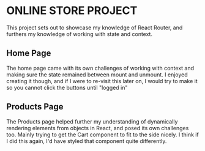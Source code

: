 # ONLINE STORE PROJECT

This project sets out to showcase my knowledge of React Router, and furthers my knowledge of working with state and context.

## Home Page

The home page came with its own challenges of working with context and making sure the state remained between mount and unmount.
I enjoyed creating it though, and if I were to re-visit this later on, I would try to make it so you cannot click the buttons until "logged in"

## Products Page

The Products page helped further my understanding of dynamically rendering elements from objects in React, and posed its own challenges too. Mainly trying to get the Cart component to fit to the side nicely. I think if I did this again, I'd have styled that component quite differently.
